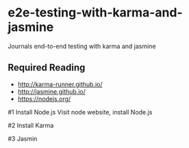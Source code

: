 # e2e-testing-with-karma-and-jasmine
Journals end-to-end testing with karma and jasmine

## Required Reading
- http://karma-runner.github.io/
- http://jasmine.github.io/
- https://nodejs.org/

#1 Install Node.js
Visit node website, install Node.js


#2 Install Karma

#3 Jasmin
